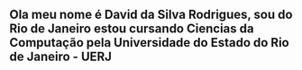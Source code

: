 ## Ola meu nome é David da Silva Rodrigues, sou do Rio de Janeiro estou cursando Ciencias da Computação pela Universidade do Estado do Rio de Janeiro - UERJ 
